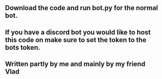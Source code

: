 ## Download the code and run bot.py for the normal bot.
## If you have a discord bot you would like to host this code on make sure to set the token to the bots token.
## Written partly by me and mainly by my friend Vlad
